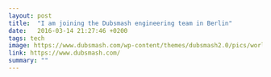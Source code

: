 ```yaml
---
layout: post
title:  "I am joining the Dubsmash engineering team in Berlin"
date:   2016-03-14 21:27:46 +0200
tags: tech
image: https://www.dubsmash.com/wp-content/themes/dubsmash2.0/pics/world.png
link: https://www.dubsmash.com/
summary: ""
---
```


